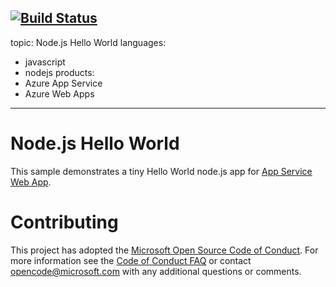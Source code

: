 
[![Build Status](https://dev.azure.com/surajsunrays86/SunraysAzurePipelineTest/_apis/build/status/surajsunrays.node-sample-app?branchName=master)](https://dev.azure.com/surajsunrays86/SunraysAzurePipelineTest/_build/latest?definitionId=1&branchName=master)
---
topic: Node.js Hello World
languages:
  - javascript
  - nodejs
products:
  - Azure App Service
  - Azure Web Apps
---

# Node.js Hello World

This sample demonstrates a tiny Hello World node.js app for [App Service Web App](https://docs.microsoft.com/azure/app-service-web).

# Contributing

This project has adopted the [Microsoft Open Source Code of Conduct](https://opensource.microsoft.com/codeofconduct/). For more information see the [Code of Conduct FAQ](https://opensource.microsoft.com/codeofconduct/faq/) or contact [opencode@microsoft.com](mailto:opencode@microsoft.com) with any additional questions or comments.
